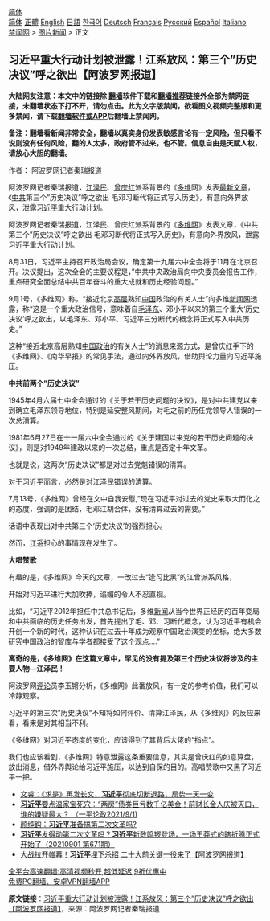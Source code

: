  <!-- 面包屑导航 --> <div class="breadcrumb"><!-- GTranslate: https://gtranslate.io/ -->  <div class="switcher notranslate">  <div class="selected">  <a href="#" onclick="return false;"> 简体</a>  </div>  <div class="option">  <a href="https://www.bannedbook.org" onclick="doGTranslate('zh-CN|zh-CN');jQuery('div.switcher div.selected a').html(jQuery(this).html());return false;" title="简体中文" class="nturl selected"> 简体</a>  <a href="https://www.bannedbook.org/zh-tw/" onclick="doGTranslate('zh-CN|zh-TW');jQuery('div.switcher div.selected a').html(jQuery(this).html());return false;" title="繁體中文" class="nturl"> 正體</a>  <a href="https://www.bannedbook.org/en/" onclick="doGTranslate('zh-CN|en');jQuery('div.switcher div.selected a').html(jQuery(this).html());return false;" title="English" class="nturl"> English</a>  <a href="https://www.bannedbook.org/ja/" onclick="doGTranslate('zh-CN|ja');jQuery('div.switcher div.selected a').html(jQuery(this).html());return false;" title="日本語" class="nturl"> 日語</a>  <a href="https://www.bannedbook.org/ko/" onclick="doGTranslate('zh-CN|ko');jQuery('div.switcher div.selected a').html(jQuery(this).html());return false;" title="한국어" class="nturl"> 한국어</a>  <a href="https://www.bannedbook.org/de/" onclick="doGTranslate('zh-CN|de');jQuery('div.switcher div.selected a').html(jQuery(this).html());return false;" title="Deutsch" class="nturl"> Deutsch</a>  <a href="https://www.bannedbook.org/fr/" onclick="doGTranslate('zh-CN|fr');jQuery('div.switcher div.selected a').html(jQuery(this).html());return false;" title="Français" class="nturl"> Français</a>  <a href="https://www.bannedbook.org/ru/" onclick="doGTranslate('zh-CN|ru');jQuery('div.switcher div.selected a').html(jQuery(this).html());return false;" title="Русский" class="nturl"> Русский</a>  <a href="https://www.bannedbook.org/es/" onclick="doGTranslate('zh-CN|es');jQuery('div.switcher div.selected a').html(jQuery(this).html());return false;" title="Español" class="nturl"> Español</a>  <a href="https://www.bannedbook.org/it/" onclick="doGTranslate('zh-CN|it');jQuery('div.switcher div.selected a').html(jQuery(this).html());return false;" title="Italiano" class="nturl"> Italiano</a>  </div>  </div>      <div class='breadcrumb-sub'><!-- Breadcrumb NavXT 6.3.0 --> <a href="https://www.bannedbook.org/" class="home">禁闻网</a> &gt; <a href="https://www.bannedbook.org/bnews/topimagenews/" class="category">图片新闻</a> &gt; 正文</div></div><h2>习近平重大行动计划被泄露！江系放风：第三个”历史决议”呼之欲出【阿波罗网报道】</h2> <p class="notice"><b>大陆网友注意：本文中的链接除 <a href="https://github.com/bannedbook/fanqiang" >翻墙</a>软件下载和<a href="https://github.com/killgcd/justmysocks/blob/master/README.md">翻墙推荐</a>链接外全部为禁网链接，未翻墙状态下打不开，请勿点击。此为文字版禁闻，欲看图文视频完整版和更多禁闻，请下载<a href="https://github.com/bannedbook/fanqiang">翻墙软件或APP</a>后翻墙上禁闻网。</p><p>备注：翻墙看新闻非常安全，翻墙以真实身份发表敏感言论有一定风险，但只看不说则没有任何风险，翻的人太多，政府管不过来，也不管。信息自由是天赋人权，请放心大胆的翻墙。</b></p>  <div class="entry"> <p>作者： 阿波罗网记者秦瑞报道</p> <p id="summary">阿波罗网记者秦瑞报道，<a href="https://www.bannedbook.org/bnews/tag/%e6%b1%9f%e6%b3%bd%e6%b0%91/" class="st_tag internal_tag" rel="tag" title="标签 江泽民 下的日志">江泽民</a>、<a href="https://www.bannedbook.org/bnews/tag/%e6%9b%be%e5%ba%86%e7%ba%a2/" class="st_tag internal_tag" rel="tag" title="标签 曾庆红 下的日志">曾庆红</a>派系背景的《<a href="https://www.bannedbook.org/bnews/tag/%e5%a4%9a%e7%bb%b4/" class="st_tag internal_tag" rel="tag" title="标签 多维 下的日志">多维</a>网》发表<span class='wp_keywordlink_affiliate'><a href="https://www.bannedbook.org/bnews/latest/" title="最新文章" target="_blank">最新文章</a></span>，《<a href="https://www.bannedbook.org/bnews/tag/%e4%b8%ad%e5%85%b1/" class="st_tag internal_tag" rel="tag" title="标签 中共 下的日志">中共</a>第三个”历史决议”呼之欲出 毛邓习断代将正式写入历史》，有意向外界放风，泄露<a href="https://www.bannedbook.org/bnews/tag/%e4%b9%a0%e8%bf%91%e5%b9%b3/" class="st_tag internal_tag" rel="tag" title="标签 习近平 下的日志">习近平</a>重大行动计划。</p> <p>阿波罗网记者秦瑞报道，江泽民、曾庆红派系背景的《<a href="https://www.bannedbook.org/bnews/tag/%e5%a4%9a%e7%bb%b4%e7%bd%91/" class="st_tag internal_tag" rel="tag" title="标签 多维网 下的日志">多维网</a>》发表文章，《中共第三个”历史决议”呼之欲出 毛邓习断代将正式写入历史》，有意向外界放风，泄露习近平重大行动计划。</p> <p>8月31日，习近平主持召开政治局会议，确定第十九届六中全会将于11月在北京召开。决议提出，这次全会的主要议程是，&#8221;中共中央政治局向中央委员会报告工作，重点研究全面总结中共百年奋斗的重大成就和历史经验问题。&#8221;</p> <p>9月1号，《多维网》称，“接近北京<span class='wp_keywordlink_affiliate'><a href="https://www.bannedbook.org/bnews/ccpdope/" title="中共高层内幕" target="_blank">高层</a></span>熟知<span class='wp_keywordlink_affiliate'><a href="https://www.bannedbook.org/" title="中国" target="_blank">中国</a></span>政治的有关人士”向多维<span class='wp_keywordlink_affiliate'><a href="https://www.bannedbook.org/" title="新闻网">新闻网</a></span>透露，称“这是一个重大政治信号，意味着自<a href="https://www.bannedbook.org/bnews/tag/%e6%af%9b%e6%b3%bd%e4%b8%9c/" class="st_tag internal_tag" rel="tag" title="标签 毛泽东 下的日志">毛泽东</a>、邓小平以来的第三个重大‘历史决议’呼之欲出，以毛泽东、邓小平、习近平三分断代的概念将正式写入中共历史。”</p> <p>这种“接近北京高层熟知<a href="https://www.bannedbook.org/bnews/tag/%E4%B8%AD%E5%9B%BD%E6%94%BF%E6%B2%BB/" class="st_tag internal_tag" rel="tag" title="标签 中国政治 下的日志">中国政治</a>的有关人士”的消息来源方式，是曾庆红手下的《多维网》、《南华早报》的常见手法，通过向外界放风，借助舆论力量向习近平施压。</p>  <p><strong>中共前两个&#8221;历史决议&#8221;</strong></p> <p>1945年4月六届七中全会通过的《关于若干历史问题的决议》，是对中共建党以来到确立毛泽东领导地位，特别是延安整风期间，对毛之前的历任党领导人错误的一次总清算。</p> <p>1981年6月27日在十一届六中全会通过的《关于建国以来党的若干历史问题的决议》，则是对1949年建政以来的一次总结，重点是否定十年文革。</p> <p>也就是说，这两次“历史决议”都是对过去党魁错误的清算。</p> <p>对于习近平而言，必然是对江泽民错误的清算。</p> <p>7月13号，《多维网》曾经在文中自我安慰,&#8221;现在习近平对过去的党史采取大而化之的态度，强调的是团结，毛邓江胡合体，没有清算过去的需要。&#8221;</p>  <p>话语中表现出对中共第三个‘历史决议’的强烈担心。</p> <p>然而，<a href="https://www.bannedbook.org/bnews/tag/%e6%b1%9f%e7%b3%bb/" class="st_tag internal_tag" rel="tag" title="标签 江系 下的日志">江系</a>担心的事情现在发生了。</p> <p><strong>大唱赞歌</strong></p> <p>有趣的是，《多维网》今天的文章，一改过去“逢习比黑”的江曾派系风格，</p> <p>开始对习近平进行大加吹捧，谄媚的令人不忍直视。</p> <p>比如，“习近平2012年担任中共总书记后，多维<span class='wp_keywordlink_affiliate'><a href="https://www.bannedbook.org/" title="新闻">新闻</a></span>从当今世界正经历的百年变局和中共面临的历史任务出发，首先提出了毛、邓、习断代概念，认为习近平有机会开创一个新的时代，这种认识在过去十年成为观察中国政治演变的坐标，绝大多数研究中国政治的智库与学者都接受了这个观点&#8230;.”</p>  <p><strong>离奇的是，《多维网》在这篇文章中，罕见的没有提及第三个历史决议将涉及的主要人物&#8212;江泽民！</strong></p> <p>阿波罗网<span class='wp_keywordlink_affiliate'><a href="https://www.bannedbook.org/bnews/comments/" title="新闻评论" target="_blank">评论</a></span>员李玉锵分析，《多维网》此番放风，有一定的参考价值，我们可以冷静观察。</p> <p>习近平的第三次”历史决议“不知将如何评价、清算江泽民，从《多维网》的反应来看，看来是对其相当不利。</p> <p>《多维网》对习近平态度的变化，应该得到了其背后大佬的“指点”。</p> <p>我们也应该看到，《多维网》特意泄露这条重要信息，其实是曾庆红的如意算盘，放出消息，借外界舆论给习近平施压，以达到自保的目的。高唱赞歌中又黑了习近平一把。</p> <ul class='op-related-articles' title='相关阅读'> <li><a href='https://www.bannedbook.org/bnews/bannedvideo/20210901/1617070.html' target='_blank'>文睿：《求是》再发长文，<b>习近平</b>彻底切断退路，局势一天一变</a></li> <li><a href='https://www.bannedbook.org/bnews/bannedvideo/20210901/1617061.html' target='_blank'><b>习近平</b>要点温家宝死穴：“两房”债券巨亏数千亿美金！前财长金人庆被灭口，谁的嫌疑最大？ （一平论政2021/9/1)</a></li> <li><a href='https://www.bannedbook.org/bnews/baitai/20210901/1617044.html' target='_blank'>颜纯鈎﻿：<b>习近平</b>准备搞第二次文革吗?</a></li> <li><a href='https://www.bannedbook.org/bnews/bannedvideo/20210901/1617032.html' target='_blank'><b>习近平</b>发得动第二次文革吗？<b>习近平</b>新政鸣锣登场，一场王莽式的瞎折腾正式开始了（20210901 第671期）</a></li> <li><a href='https://www.bannedbook.org/bnews/topimagenews/20210901/1617008.html' target='_blank'>大战拉开帷幕！<b>习近平</b>埋下杀招 二十大前关键一役来了【阿波罗网报道】</a></li> </ul> <p class="texttj"> <a href="https://github.com/bannedbook/fanqiang/wiki/V2ray%E6%9C%BA%E5%9C%BA" target="_blank">全平台高速翻墙:高清视频秒开,超低延迟,9折优惠中</a><br/> <a href="https://github.com/bannedbook/fanqiang/wiki/%E7%A6%81%E9%97%BB%E7%BD%91%E5%AE%89%E5%8D%93%E7%BF%BB%E5%A2%99%E6%96%B0%E9%97%BBAPP" target="_blank">免费PC翻墙、安卓VPN翻墙APP</a></p> <p> <b>原文链接</b>：<a class="src_link" href="https://www.aboluowang.com/2021/0901/1641055.html" target="_blank">习近平重大行动计划被泄露！江系放风：第三个”历史决议”呼之欲出【阿波罗网报道】</a>，来源：阿波罗网记者秦瑞报道 </p><a name='sharetosocial'></a>  <div style="margin-bottom:5px;padding-bottom:5px;clear:both"> <div id="archive-pix-1" class="banner-ads"> <!-- AuctionX Display platform tag START --> <div id="26318x728x90x621x_ADSLOT2" clicktrack="%%CLICK_URL_ESC%%"></div> <!-- AuctionX Display platform tag END --> </div> <div id="archive-pix-2" class="banner-ads"> <!-- AuctionX Display platform tag START --> <div id="26315x300x250x621x_ADSLOT2" clicktrack="%%CLICK_URL_ESC%%"></div> <!-- AuctionX Display platform tag END --> </div> </div>  <div id="archive-pix-1" class="banner-ads"> <!-- AuctionX Display platform tag START --> <div id="26318x728x90x621x_ADSLOT3" clicktrack="%%CLICK_URL_ESC%%"></div> <!-- AuctionX Display platform tag END --> </div> </div><!--END ENTRY--> 